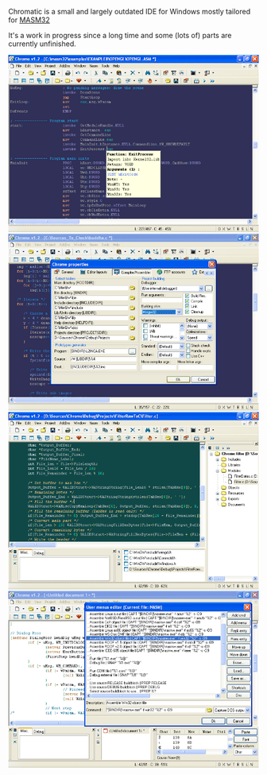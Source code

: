 Chromatic is a small and largely outdated IDE for Windows mostly tailored for [MASM32](https://www.masm32.com/)

It's a work in progress since a long time and some (lots of) parts are currently unfinished.

![alt text](chromatic1.gif) ![alt text](chromatic2.gif)
![alt text](chromatic3.gif) ![alt text](chromatic4.gif)
